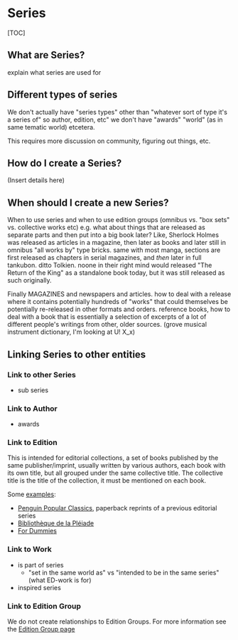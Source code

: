 # Series

[TOC]

## What are Series?
explain what series are used for

## Different types of series
We don't actually have "series types" other than "whatever sort of type it's a series of" so author, edition, etc" we don't have "awards" "world" (as in same tematic world) etcetera.

This requires more discussion on community, figuring out things, etc.


## How do I create a Series?

(Insert details here)

## When should I create a new Series?
When to use series and when to use edition groups
(omnibus vs. "box sets" vs. collective works etc)
e.g. what about things that are released as separate parts and then put into a big book later?
Like, Sherlock Holmes was released as articles in a magazine, then later as books and later still in omnibus "all works by" type bricks.
same with most manga, sections are first released as chapters in serial magazines, and *then* later in full tankubon.
ditto Tolkien. noone in their right mind would released "The Return of the King" as a standalone book today, but it was still released as such originally. 

Finally MAGAZINES and newspapers and articles. how to deal with a release where it contains potentially hundreds of "works" that could themselves be potentially re-released in other formats and orders. reference books, how to deal with a book that is essentially a selection of excerpts of a lot of different people's writings from other, older sources.
(grove musical instrument dictionary, I'm looking at U! X_x)


## Linking Series to other entities

### Link to other Series
- sub series

### Link to Author
- awards

### Link to Edition
This is intended for editorial collections, a set of books published by the same publisher/imprint, usually written by various authors, each book with its own title, but all grouped under the same collective title. The collective title is the title of the collection, it must be mentioned on each book.

Some [examples](https://en.wikipedia.org/wiki/Category:Editorial_collections):
- [Penguin Popular Classics](https://en.wikipedia.org/wiki/Penguin_Popular_Classics), paperback reprints of a previous editorial series
- [Bibliothèque de la Pléiade](https://en.wikipedia.org/wiki/Biblioth%C3%A8que_de_la_Pl%C3%A9iade)
- [For Dummies](https://en.wikipedia.org/wiki/For_Dummies)


### Link to Work
- is part of series
    - "set in the same world as" vs "intended to be in the same series" (what ED-work is for)
- inspired series

### Link to Edition Group
We do not create relationships to Edition Groups. For more information see the [Edition Group page](./edition-group.md#linking-edition-groups-to-other-entities)
